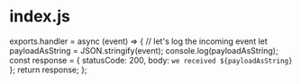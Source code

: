 # index.js
exports.handler = async (event) => {
    // let's log the incoming event
    let payloadAsString = JSON.stringify(event);
    console.log(payloadAsString);
    const response = {
        statusCode: 200,
        body: `we received ${payloadAsString}`
    };
    return response;
};
